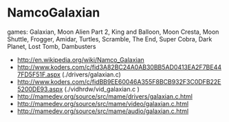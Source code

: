 # NamcoGalaxian

games: Galaxian, Moon Alien Part 2, King and Balloon, Moon Cresta, Moon Shuttle, Frogger, Amidar, 
Turtles, Scramble, The End, Super Cobra, Dark Planet, Lost Tomb, Dambusters

* http://en.wikipedia.org/wiki/Namco_Galaxian
* http://www.koders.com/c/fid3A82BC24A0AB30BB5AD0413EA2F7BE447FD5F51F.aspx (./drivers/galaxian.c)
* http://www.koders.com/c/fidBB9EE60046A355F8BCB932F3C0DFB22E5200DE93.aspx (./vidhrdw/vid_galaxian.c )
* http://mamedev.org/source/src/mame/drivers/galaxian.c.html
* http://mamedev.org/source/src/mame/video/galaxian.c.html
* http://mamedev.org/source/src/mame/audio/galaxian.c.html


